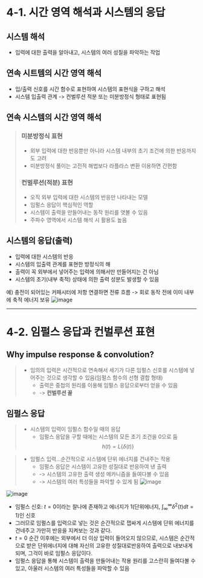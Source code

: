 # 4-1. 시간 영역 해석과 시스템의 응답

## 시스템 해석
* 입력에 대한 출력을 알아내고, 시스템의 여러 성질을 파악하는 작업
## 연속 시트템의 시간 영역 해석
* 입/출력 신호를 시간 함수로 표현하여 시스템의 표현식을 구하고 해석
* 시스템 입출력 관계 -> 컨벌루션 적분 또는 미분방정식 형태로 표현됨

## 연속 시스템의 시간 영역 해석
> ### 미분방정식 표현
> * 외부 입력에 대한 반응뿐만 아니라 시스템 내부의 초기 조건에 의한 반응까지도 고려
> * 미분방정식 풀이는 고전적 해법보다 라플라스 변환 이용하면 간편함
>
> ### 컨벌루션(적분) 표현
> * 오직 외부 입력에 대한 시스템의 반응만 나타내는 모델
> * 임펄스 응답이 핵심적인 역할
> * 시스템이 출력을 만들어내는 동작 원리를 엿볼 수 있음
> * 주파수 영역에서 시스템 해석 시 활용도 높음

## 시스템의 응답(출력)
* 입력에 대한 시스템의 반응
* 시스템의 입출력 관계를 표현한 방정식의 해
* 출력이 꼭 외부에서 넣어주는 입력에 의해서만 만들어지는 건 아님
* 시스템의 초기(내부 축적) 상태에 의한 출력 성분도 발생할 수 있음

예) 충전이 되어있는 커패시터에 저항 연결하면 전류 흐름
-> 회로 동작 전에 이미 내부에 축적 에너지 보유
![image](https://github.com/qlkdkd/SignalAndSystem/assets/71871927/c8ef0139-b4c1-4081-9139-c1f6e5b56fc8)

---

# 4-2. 임펄스 응답과 컨벌루션 표현
## Why impulse response & convolution?
> * 임의의 입력은 시간적으로 연속해서 세기가 다른 임펄스 신호를 시스템에 넣어주는 것으로 생각할 수 있음(임펄스 함수의 선형 결합 형태)
>     * 출력은 중첩의 원리를 이용해 임펄스 응답으로부터 얻을 수 있음
>     * -> **컨벌루션 꼴**

## 임펄스 응답
> * 시스템의 입력이 임펄스 함수일 때의 응답
>     * 임펄스 응답을 구할 때에는 시스템의 모든 초기 조건을 0으로 둠
> $$h(t)=L\{\delta(t)\}$$

> * 임펄스 입력...순간적으로 시스템에 단위 에너지를 건내주는 작용
>     * 임펄스 응답은 시스템이 고유한 성질대로 반응하여 낸 출력
>     * -> 시스템의 고유한 출력 생성 메카니즘을 들여다볼 수 있음
>     * -> 시스템의 여러 특성들을 파악할 수 있게 됨
![image](https://github.com/qlkdkd/SignalAndSystem/assets/71871927/b96be722-cbc5-4f2a-bf55-abb174591a22)

![image](https://github.com/qlkdkd/SignalAndSystem/assets/71871927/3e6b3471-dee5-4bda-b964-9e605410e35e)
* 임펄스 신호: $t=0$이라는 찰나에 존재하고 에너지가 1(단위에너지, $\int_{\infty}^{\infty}\delta^2(t)dt=1$)인 신호
* 그러므로 임펄스를 입력으로 넣는 것은 순간적으로 잽싸게 시스템에 단위 에너지를 건네주고 가만히 반응을 지켜보는 것과 같다.
* $t=0$ 순간 이후에는 외부에서 더 이상 입력이 들어오지 않으므로, 시스템은 순간적으로 받은 단위에너지에 대해 자신의 고유한 성질대로반응하여 출력으로 내보내게 되며, 그걱이 바로 임펄스 응답이다.
* 임펄스 응답을 통해 시스템이 출력을 만들어내는 작용 원리를 고스란히 들여다볼 수있고, 아울러 시스템의 여러 특성들을 파악할 수 있음
